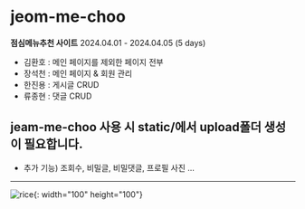 # jeom-me-choo
**점심메뉴추천 사이트**
2024.04.01 - 2024.04.05 (5 days)

- 김환호 : 메인 페이지를 제외한 페이지 전부
- 장석천 : 메인 페이지 & 회원 관리
- 한진용 : 게시글 CRUD
- 류종현 : 댓글 CRUD

## jeam-me-choo 사용 시 static/에서 upload폴더 생성이 필요합니다.
+ 추가 기능)
  조회수, 비밀글, 비밀댓글, 프로필 사진 ...
---

![rice](https://github.com/hjn5018/jeom-me-choo/assets/75594057/36b4e7d4-fb15-4cd4-927a-bf2d36ad6336){: width="100" height="100"}


